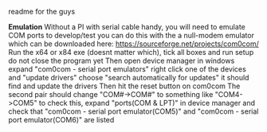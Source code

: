 readme for the guys

**Emulation**
Without a PI with serial cable handy, you will need to emulate COM ports to develop/test
you can do this with the a null-modem emulator which can be downloaded 
here: https://sourceforge.net/projects/com0com/
Run the x64 or x84 exe (doesnt matter which), tick all boxes and run setup
do not close the program yet
Then open device manager in windows
expand "com0com - serial port emulators"
right click one of the devices and "update drivers"
choose "search automatically for updates"
it should find and update the drivers
Then hit the reset button on com0com
The second pair should change "COM#->COM#" to something like "COM4->COM5"
to check this, expand "ports(COM & LPT)" in device manager
and check that "com0com - serial port emulator(COM5)" and "com0com - serial port emulator(COM6)" are listed



